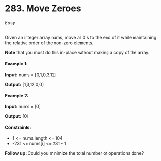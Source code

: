 # 283. Move Zeroes

###### Easy

Given an integer array nums, move all 0's to the end of it while maintaining the relative order of the non-zero elements.

<b>Note</b> that you must do this in-place without making a copy of the array.

#### Example 1:

<b>Input:</b> nums = [0,1,0,3,12]

<b>Output:</b> [1,3,12,0,0]

#### Example 2:

<b>Input: </b> nums = [0]

<b>Output:</b> [0]
 

#### Constraints:
* 1 <= nums.length <= 104
* -231 <= nums[i] <= 231 - 1
 

<b>Follow up:</b> Could you minimize the total number of operations done?
